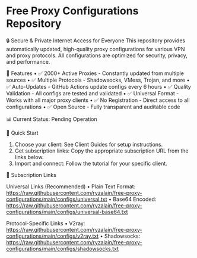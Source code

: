 # Free Proxy Configurations Repository

🔒 Secure & Private Internet Access for Everyone
This repository provides automatically updated, high-quality proxy configurations for various VPN and proxy protocols. All configurations are optimized for security, privacy, and performance.

🚀 Features
• ✅ 2000+ Active Proxies - Constantly updated from multiple sources
• ✅ Multiple Protocols - Shadowsocks, VMess, Trojan, and more
• ✅ Auto-Updates - GitHub Actions update configs every 6 hours
• ✅ Quality Validation - All configs are tested and validated
• ✅ Universal Format - Works with all major proxy clients
• ✅ No Registration - Direct access to all configurations
• ✅ Open Source - Fully transparent and auditable code

📊 Current Status: Pending Operation

🚀 Quick Start
1. Choose your client: See Client Guides for setup instructions.
2. Get subscription links: Copy the appropriate subscription URL from the links below.
3. Import and connect: Follow the tutorial for your specific client.

📱 Subscription Links

Universal Links (Recommended)
• Plain Text Format: https://raw.githubusercontent.com/ryzalain/free-proxy-configurations/main/configs/universal.txt
• Base64 Encoded: https://raw.githubusercontent.com/ryzalain/free-proxy-configurations/main/configs/universal-base64.txt

Protocol-Specific Links
• V2ray: https://raw.githubusercontent.com/ryzalain/free-proxy-configurations/main/configs/v2ray.txt
• Shadowsocks: https://raw.githubusercontent.com/ryzalain/free-proxy-configurations/main/configs/shadowsocks.txt
